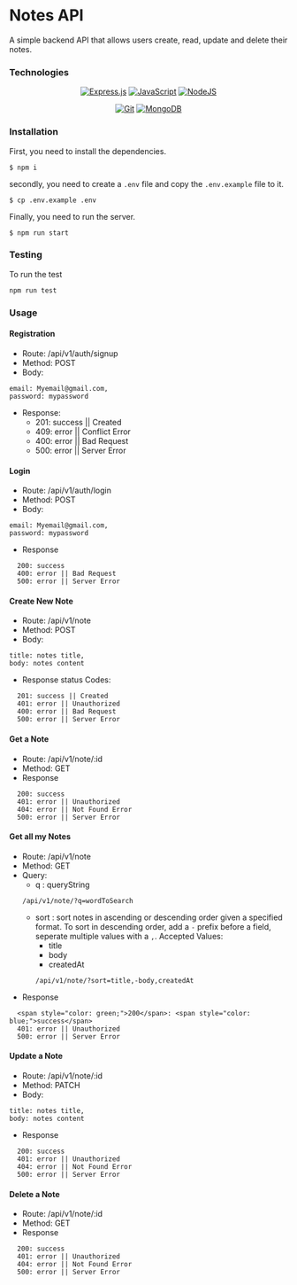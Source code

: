 # Notes API

A simple backend API that allows users create, read, update and delete their notes.



### Technologies

<div align="center">

  <a href="">![Express.js](https://img.shields.io/badge/express.js-%23404d59.svg?style=for-the-badge&logo=express&logoColor=%2361DAFB)</a>
  <a href="">![JavaScript](https://img.shields.io/badge/javascript-%23323330.svg?style=for-the-badge&logo=javascript&logoColor=%23F7DF1E)</a>
  <a href="">![NodeJS](https://img.shields.io/badge/node.js-6DA55F?style=for-the-badge&logo=node.js&logoColor=white)</a>
  
  
</div>
<div align="center">

  <a href="">![Git](https://img.shields.io/badge/git-%23F05033.svg?style=for-the-badge&logo=git&logoColor=white)</a>
  <a href="">![MongoDB](https://img.shields.io/badge/MongoDB-%234ea94b.svg?style=for-the-badge&logo=mongodb&logoColor=white)</a>

</div>


### Installation
First, you need to install the dependencies.
```
$ npm i 
```
secondly, you need to create a `.env` file and copy the `.env.example` file to it.
```
$ cp .env.example .env 
```
Finally, you need to run the server.
```
$ npm run start
```


### Testing
To run the test
```
npm run test
```

### Usage


#### Registration

* Route: /api/v1/auth/signup
* Method: POST
* Body:
```
email: Myemail@gmail.com,
password: mypassword

```
* Response:
  * 201: success || Created
  * 409: error || Conflict Error
  * 400: error || Bad Request
  * 500: error || Server Error

#### Login
* Route: /api/v1/auth/login
* Method: POST
* Body: 
```
email: Myemail@gmail.com,
password: mypassword

```
* Response
```
  200: success
  400: error || Bad Request
  500: error || Server Error
```

#### Create New Note
* Route: /api/v1/note
* Method: POST
* Body: 
```
title: notes title,
body: notes content
```
* Response status Codes: 
```
  201: success || Created
  401: error || Unauthorized
  400: error || Bad Request
  500: error || Server Error
```

#### Get a Note
* Route: /api/v1/note/:id
* Method: GET
* Response
```
  200: success 
  401: error || Unauthorized
  404: error || Not Found Error
  500: error || Server Error
```

#### Get all my Notes
* Route: /api/v1/note
* Method: GET
* Query: 
  * q : queryString 
  ```
  /api/v1/note/?q=wordToSearch
  ```
  * sort : sort notes in ascending or descending order given a specified format. To sort in descending order, add a `-` prefix before a field, seperate multiple values with a `,`.
  Accepted Values:
    * title
    * body
    * createdAt
    ```
    /api/v1/note/?sort=title,-body,createdAt
    ```
* Response
```
  <span style="color: green;">200</span>: <span style="color: blue;">success</span>
  401: error || Unauthorized
  500: error || Server Error
```

#### Update a Note
* Route: /api/v1/note/:id
* Method: PATCH
* Body: 
```
title: notes title,
body: notes content
```
* Response
```
  200: success 
  401: error || Unauthorized
  404: error || Not Found Error
  500: error || Server Error
```

#### Delete a Note
* Route: /api/v1/note/:id
* Method: GET
* Response
```
  200: success 
  401: error || Unauthorized
  404: error || Not Found Error
  500: error || Server Error
```
